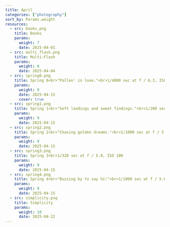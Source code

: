 ```yaml
---
title: April
categories: ["photography"]
sort_by: Params.weight
resources:
  - src: books.png
    title: Books
    params:
      weight: 7
      date: 2025-04-01
  - src: multi_flash.png
    title: Multi-Flash
    params:
      weight: 8
      date: 2025-04-04
  - src: spring0.png
    title: Spring 0<br>"Pollen' in love."<br>1/4000 sec at f / 6.3, ISO 1600
    params:
      weight: 9
      date: 2025-04-15
      cover: true
  - src: spring1.png
    title: Spring 1<br>"Soft landings and sweet findings."<br>1/200 sec at f / 6.3, ISO 100
    params:
      weight: 9
      date: 2025-04-15
  - src: spring2.png
    title: Spring 2<br>"Chasing golden dreams."<br>1/1000 sec at f / 5.0, ISO 400
    params:
      weight: 9
      date: 2025-04-15
  - src: spring3.png
    title: Spring 3<br>1/320 sec at f / 5.0, ISO 100
    params:
      weight: 9
      date: 2025-04-15
  - src: spring4.png
    title: Spring 4<br>"Buzzing by to say hi!"<br>1/1000 sec at f / 5.6, ISO 400
    params:
      weight: 9
      date: 2025-04-15
  - src: simplicity.png
    title: Simplicity
    params:
      weight: 10
      date: 2025-04-22
---
```

